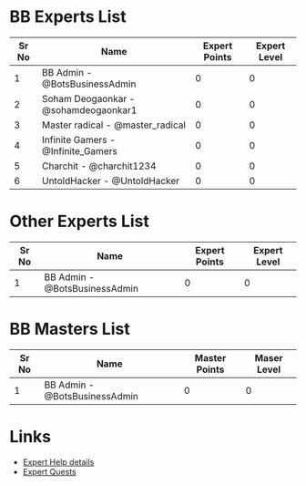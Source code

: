 # BB Experts List

Sr No | Name | Expert Points | Expert Level
------------ | ------------- | ------------- | -------------
1 | BB Admin - @BotsBusinessAdmin| 0 | 0
2 | Soham Deogaonkar - @sohamdeogaonkar1 | 0 | 0
3 | Master radical - @master_radical | 0 | 0
4 | Infinite Gamers - @Infinite_Gamers | 0 | 0
5 | Charchit - @charchit1234| 0 | 0
6 | UntoldHacker - @UntoldHacker | 0 | 0

# Other Experts List

Sr No | Name | Expert Points | Expert Level
------------ | ------------- | ------------- | -------------
1 | BB Admin - @BotsBusinessAdmin| 0 | 0


# BB Masters List

Sr No | Name | Master Points | Maser Level
------------ | ------------- | ------------- | -------------
1 | BB Admin - @BotsBusinessAdmin| 0 | 0

# Links

* [Expert Help details](https://telegra.ph/Expert-help-from-BB-Admin-05-20)
* [Expert Quests](https://telegra.ph/BB-Experts-Expert-Quest-05-20)

